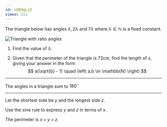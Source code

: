 ```yaml
---
id: nOD9gLjD
vimeo: 111
---
```


The triangle below has angles $\lambda, \, 2\lambda$ and $7\lambda$ where $\lambda \in \mathbb{N}$ is a fixed constant.

![Triangle with ratio angles](/img/learn/trig-14.svg)

 1. Find the value of $\lambda$.

 1. Given that the perimeter of the triangle is $72\text{cm}$, find the length of $x$, giving your answer in the form
 $$
 a(\sqrt{b} - 1) \quad \left( a,b \in \mathbb{N} \right)
 $$

---

The angles in a triangle sum to $180^{\circ}$

---

Let the shortest side be $y$ and the longest side $z$.

Use the sine rule to express $y$ and $z$ in terms of $x$.

The perimeter is $x + y + z$.
